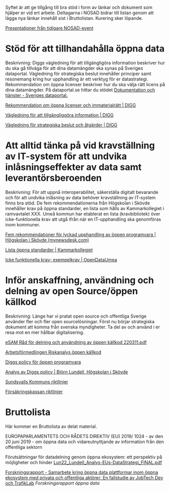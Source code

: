 Syftet är att ge tillgång till bra stöd i form av länkar och dokument som hjälper er vid ert arbete. Deltagarna i NOSAD bidrar till listan genom att lägga nya länkar innehåll sist i Bruttolistan. Kurering sker löpande.

[Presentationer från tidigare NOSAD-event](url)

# Stöd för att tillhandahålla öppna data
Beskrivning: Diggs vägledning för att tillgängligöra information beskriver hur du ska gå tillväga för att dina datamängder ska synas på Sveriges dataportal. Vägledning för strategiska beslut innehåller principer samt resonemang kring hur upphandling är ett verktyg för er datastrategi.  Rekommendation om öppna licenser beskriver hur du ska välja rätt licens på dina datamängder. På dataportal.se hittar du stödet [Dokumentation och tjänster - Sveriges dataportal.](https://docs.dataportal.se/)

[Rekommendation om öppna licenser och immaterialrätt | DIGG](https://www.digg.se/utveckling-av-digital-forvaltning/oppna-och-delade-data/offentliga-aktorer/oppna-licenser-och-immaterialratt)

[Vägledning för att tillgängliggöra information | DIGG](https://www.digg.se/utveckling-av-digital-forvaltning/oppna-och-delade-data/offentliga-aktorer/vagledning-tillgangliggora)

[Vägledning för strategiska beslut och åtgärder | DIGG](https://www.digg.se/utveckling-av-digital-forvaltning/oppna-och-delade-data/offentliga-aktorer/vagledning-strategisk)



# Att alltid tänka på vid kravställning av IT-system för att undvika inlåsningseffekter av data samt leverantörsberoenden
Beskrivning: För att uppnå interoperabilitet, säkerställa digitalt bevarande och för att undvika inlåsning av data behöver kravställning av IT-system finns bra stöd. De fem rekommendationerna från Högskolan i Skövde innehåller krav på öppna standarder, en lista som hålls av Kammarkollegiet i ramvavtalet XXX. Umeå kommun har etablerat en lista (kravbibliotek) över icke-funktionella krav att utgå ifrån när en IT-upphandling ska genomföras inom kommuner.

[Fem rekommendationer för lyckad upphandling av öppen programvara | Högskolan i Skövde (mynewsdesk.com)](https://www.mynewsdesk.com/se/his/pressreleases/fem-rekommendationer-foer-lyckad-upphandling-av-oeppen-programvara-3108346)

[Lista öppna standarder | Kammarkollegiet](https://www.avropa.se/globalassets/dokument/oppna-standarder---programvaror-och-tjanster.pdf)

[Icke funktionella krav- exempelkrav | OpenDataUmea ](https://opendata.umea.se/explore/dataset/icke-funktionella-exempelkrav0/table/?disjunctive.huvudkategori&disjunctive.underkategori&sort=krav_id)

 
# Inför anskaffning, användning och delning av open Source/öppen källkod
Beskrivning: Länge har vi pratat open source och offentliga Sverige använder fler och fler open sourcelösningar. Först nu börjar strategiska dokument att komma från svenska myndigheter. Ta del av och använd i er resa mot en mer hållbar digitalisering.

[eSAM Råd för delning och användning av öppen källkod 220311.pdf](file:///C:/Users/MarDal/Downloads/R%C3%A5d%20f%C3%B6r%20delning%20och%20anv%C3%A4ndning%20av%20%C3%B6ppen%20k%C3%A4llkod%20220311.pdf)

[Arbetsförmedlingen Riskanalys öppen källkod](uploads/942966052106a1ab88a2fb72b656719f/Riskanalys_Öppen_källkod_1.0_-_20211025_1_.pdf)

[Diggs policy för öppen programvara](https://www.digg.se/4a3a3e/globalassets/dokument/om-oss/nyheter/policy-for-utveckling-av-programvara.pdf)

[Analys av Diggs policy | Björn Lundell, Högskolan i Skövde](http://his.diva-portal.org/smash/record.jsf?pid=diva2%3A1457306&dswid=-3570)

[Sundsvalls Kommuns riktlinjer](https://github.com/Sundsvallskommun/riktlinjer-oppenkallkod/blob/main/riktlinje/README.md)

[Försäkringskassan riktlinjer](https://github.com/Forsakringskassan/riktlinje-oppenkallkod/blob/master/riktlinje.md)



# Bruttolista
Här kommer en Bruttolista av delat material.  

EUROPAPARLAMENTETS OCH RÅDETS DIREKTIV (EU) 2019/ 1024 - av den 20 juni 2019 - om öppna data och vidareutnyttjande av information från den offentliga sektorn

Förutsättningar för datadelning genom öppna ekosystem: ett perspektiv på möjligheter och hinder [Lun22_Lundell_Analys-EUs-DataStrategi_FINAL.pdf](uploads/819add7d33683f1d27d0d0077a73a5d4/Lun22_Lundell_Analys-EUs-DataStrategi_FINAL.pdf)



[Forskningsrapport - Samarbete kring öppna data plattformar inom öppna ekosystem med privata och offentliga aktörer: En fallstudie av JobTech Dev och TrafikLab](https://gitlab.com/open-data-knowledge-sharing/wiki/-/wikis/Samarbete-kring-%C3%B6ppna-data-plattformar-inom-%C3%B6ppna-ekosystem-med-privata-och-offentliga-akt%C3%B6rer:-En-fallstudie-av-JobTech-Dev-och-TrafikLab)
_Forskningsrapport öppna data_
















